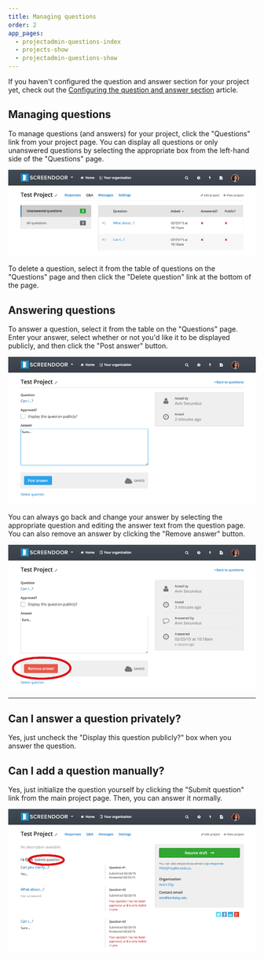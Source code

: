```yaml
---
title: Managing questions
order: 2
app_pages:
  - projectadmin-questions-index
  - projects-show
  - projectadmin-questions-show
---
```


If you haven't configured the question and answer section for your project yet, check out the [Configuring the question and answer section](configuring_the_question_and_answer_section.html) article.

## Managing questions

To manage questions (and answers) for your project, click the "Questions" link from your project page. You can display all questions or only unanswered questions by selecting the appropriate box from the left-hand side of the "Questions" page.

![q&a filter](../images/qa_filter.png)

To delete a question, select it from the table of questions on the "Questions" page and then click the "Delete question" link at the bottom of the page.

## Answering questions

To answer a question, select it from the table on the "Questions" page. Enter your answer, select whether or not you'd like it to be displayed publicly, and then click the "Post answer" button.

![answer question](../images/answer_question.png)

You can always go back and change your answer by selecting the appropriate question and editing the answer text from the question page. You can also remove an answer by clicking the "Remove answer" button.

![answered question](../images/answered_question.png)

---

## Can I answer a question privately?
Yes, just uncheck the "Display this question publicly?" box when you answer the question.

## Can I add a question manually?
Yes, just initialize the question yourself by clicking the "Submit question" link from the main project page. Then, you can answer it normally.

![submit question](../images/submit_question.png)
